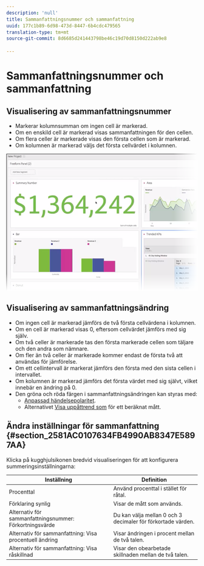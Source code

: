 ```yaml
---
description: 'null'
title: Sammanfattningsnummer och sammanfattning
uuid: 177c1b89-6d98-473d-8447-6b4cdc479565
translation-type: tm+mt
source-git-commit: 8d6685d241443798be46c19d70d8150d222ab9e8

---
```



# Sammanfattningsnummer och sammanfattning

## Visualisering av sammanfattningsnummer

* Markerar kolumnsumman om ingen cell är markerad.
* Om en enskild cell är markerad visas sammanfattningen för den cellen.
* Om flera celler är markerade visas den första cellen som är markerad.
* Om kolumnen är markerad väljs det första cellvärdet i kolumnen.

![](assets/summary-number.png)

## Visualisering av sammanfattningsändring

* Om ingen cell är markerad jämförs de två första cellvärdena i kolumnen.
* Om en cell är markerad visas 0, eftersom cellvärdet jämförs med sig själv.
* Om två celler är markerade tas den första markerade cellen som täljare och den andra som nämnare.
* Om fler än två celler är markerade kommer endast de första två att användas för jämförelse.
* Om ett cellintervall är markerat jämförs den första med den sista cellen i intervallet.
* Om kolumnen är markerad jämförs det första värdet med sig självt, vilket innebär en ändring på 0.
* Den gröna och röda färgen i sammanfattningsändringen kan styras med:
   * [Anpassad händelsepolaritet](https://docs.adobe.com/content/help/en/analytics/admin/admin-tools/success-events/success-event.html).
   * Alternativet [Visa uppåttrend som](https://docs.adobe.com/content/help/en/analytics/components/calculated-metrics/calcmetric-workflow/cm-build-metrics.html) för ett beräknat mått.

## Ändra inställningar för sammanfattning {#section_2581AC0107634FB4990AB8347E5897AA}

Klicka på kugghjulsikonen bredvid visualiseringen för att konfigurera summeringsinställningarna:

| Inställning | Definition |
|--- |--- |
| Procenttal | Använd procenttal i stället för råtal. |
| Förklaring synlig | Visar de mått som används. |
| Alternativ för sammanfattningsnummer: Förkortningsvärde | Du kan välja mellan 0 och 3 decimaler för förkortade värden. |
| Alternativ för sammanfattning: Visa procentuell ändring | Visar ändringen i procent mellan de två talen. |
| Alternativ för sammanfattning: Visa råskillnad | Visar den obearbetade skillnaden mellan de två talen. |

